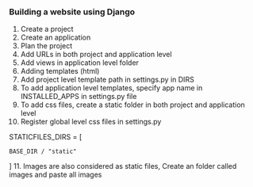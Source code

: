 ### Building a website using Django

1. Create a project
2. Create an application
3. Plan the project
4. Add URLs in both project and application level
5. Add views in application level folder
6. Adding templates (html)
7. Add project level template path in settings.py in DIRS
8. To add application level templates, specify app name in INSTALLED_APPS in settings.py file
9. To add css files, create a static folder in both project and application level
10. Register global level css files in settings.py

STATICFILES_DIRS = [

    BASE_DIR / "static"
]
11. Images are also considered as static files, Create an folder called images and paste all images